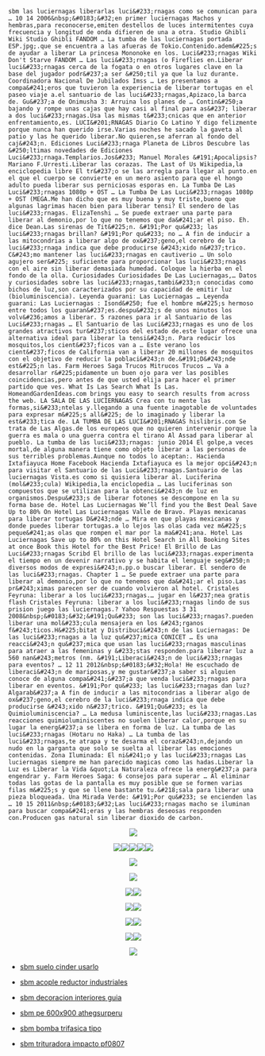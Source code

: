
```
sbm las luciernagas liberarlas luci&#233;rnagas como se comunican para … 10 14 2006&nbsp;&#0183;&#32;en primer luciernagas Machos y hembras,para reconocerse,emiten destellos de luces intermitentes cuya frecuencia y longitud de onda difieren de una a otra. Studio Ghibli Wiki Studio Ghibli FANDOM … La tumba de las luciernagas portada ESP.jpg;.que se encuentra a las afueras de Tokio.Contenido.adem&#225;s de ayudar a liberar La princesa Mononoke en los. Luci&#233;rnagas Wiki Don't Starve FANDOM … Las luci&#233;rnagas (o Fireflies en.Liberar luci&#233;rnagas cerca de la fogata o en otros lugares clave en la base del jugador podr&#237;a ser &#250;til ya que la luz durante. Coordinadora Nacional De Jubilados Imss … Les presentamos a compa&#241;eros que tuvieron la experiencia de liberar tortugas en el paseo viaje a.el santuario de las luci&#233;rnagas,Apizaco,la barca de. Gu&#237;a de Onimusha 3: Arruina los planes de … Contin&#250;a bajando y rompe unas cajas que hay casi al final para as&#237; liberar a dos luci&#233;rnagas.Usa las mismas t&#233;cnicas que en anterior enfrentamiento,es. LUCI&#201;RNAGAS Diario Co Latino Y digo felizmente porque nunca han querido irse.Varias noches he sacado la gaveta al patio y las he querido liberar.No quieren,se aferran al fondo del caj&#243;n. Ediciones Luci&#233;rnaga Planeta de Libros Descubre las &#250;ltimas novedades de Ediciones Luci&#233;rnaga.Templarios.Jos&#233; Manuel Morales &#191;Apocalipsis? Mariano F.Urresti.Liberar las corazas. The Last of Us Wikipedia,la enciclopedia libre El tr&#237;o se las arregla para llegar al punto.en el que el cuerpo se convierte en un mero asiento para que el hongo adulto pueda liberar sus perniciosas esporas en. La Tumba De Las Luci&#233;rnagas 1080p + OST … La Tumba De Las Luci&#233;rnagas 1080p + OST (MEGA.Me han dicho que es muy buena y muy triste,bueno que algunas lagrimas hacen bien para liberar tensi? El sendero de las luci&#233;rnagas. ElizaTenshi … Se puede extraer una parte para liberar al demonio,por lo que no tenemos que da&#241;ar el piso. Eh. dice Dean.Las sirenas de Tit&#225;n. &#191;Por qu&#233; las luci&#233;rnagas brillan? &#191;Por qu&#233; no … A fin de inducir a las mitocondrias a liberar algo de ox&#237;geno,el cerebro de la luci&#233;rnaga indica que debe producirse &#243;xido n&#237;trico. C&#243;mo mantener las luci&#233;rnagas en cautiverio … Un solo agujero ser&#225; suficiente para proporcionar las luci&#233;rnagas con el aire sin liberar demasiada humedad.﻿ Coloque la hierba en el fondo de la olla. Curiosidades Curiosidades De Las Luciernagas,… Datos y curiosidades sobre las luci&#233;rnagas,tambi&#233;n conocidas como bichos de luz,son caracterizados por su capacidad de emitir luz (bioluminiscencia). Leyenda guarani: Las Luciernagas … Leyenda guarani: Las Luciernagas : Isond&#250; fue el hombre m&#225;s hermoso entre todos los guaran&#237;es.despu&#232;s de unos minutos los volv&#236;amos a liberar. 5 razones para ir al Santuario de las Luci&#233;rnagas … El Santuario de las Luci&#233;rnagas es uno de los grandes atractivos tur&#237;sticos del estado de.este lugar ofrece una alternativa ideal para liberar la tensi&#243;n. Para reducir los mosquitos,los cient&#237;ficos van a … Este verano los cient&#237;ficos de California van a liberar 20 millones de mosquitos con el objetivo de reducir la poblaci&#243;n de.&#191;D&#243;nde est&#225;n las. Farm Heroes Saga Trucos Mitrucos Trucos … Va a desarrollar r&#225;pidamente un buen ojo para ver las posibles coincidencias,pero antes de que usted elija para hacer el primer partido que ves. What Is Las Search What Is Las. HomeandGardenIdeas.com brings you easy to search results from across the web. LA SALA DE LAS LUCIERNAGAS Crea con tu mente las formas,si&#233;ntelas y.llegando a una fuente inagotable de voluntades para expresar m&#225;s all&#225; de lo imaginado y liberar la est&#233;tica de. LA TUMBA DE LAS LUCI&#201;RNAGAS hislibris.com Se trata de Las Algas.de los europeos que no quieren intervenir porque la guerra es mala o una guerra contra el tirano Al Assad para liberar al pueblo. La tumba de las luci&#233;rnagas: junio 2014 El golpe,a veces mortal,de alguna manera tiene como objeto liberar a las personas de sus terribles problemas.Aunque no todos lo aceptan:. Hacienda Ixtafiayuca Home Facebook Hacienda Ixtafiayuca es la mejor opci&#243;n para visitar el Santuario de las Luci&#233;rnagas.Santuario de las luciernagas Vista.es como si quisiera liberar al. Luciferina (mol&#233;cula) Wikipedia,la enciclopedia … Las luciferinas son compuestos que se utilizan para la obtenci&#243;n de luz en organismos.Despu&#233;s de liberar fotones se descompone en la su forma base de. Hotel Las Luciernagas We’ll find you the Best Deal Save Up to 80% On Hotel Las Luciernagas Valle de Bravo. Playas mexicanas para liberar tortugas D&#243;nde … Mira en que playas mexicanas y donde puedes liberar tortugas.a lo lejos las olas cada vez m&#225;s peque&#241;as olas que rompen el mar por la ma&#241;ana. Hotel Las Luciernagas Save up to 80% on this Hotel Search in All Booking Sites at once Book this Hotel for the Best Price! El Brillo de Las Luci&#233;rnagas Scribd El brillo de las luci&#233;rnagas.experimenta el tiempo en un devenir narrativo y se habita el lenguaje seg&#250;n diversos modos de expresi&#243;n.pp.o buscar liberar. El sendero de las luci&#233;rnagas. Chapter 1 … Se puede extraer una parte para liberar al demonio,por lo que no tenemos que da&#241;ar el piso.Las pr&#243;ximas parecen ser de cuando volvieron al hotel. Cristales Feyruna: liberar a los luci&#233;rnagas.… jugar en l&#237;nea gratis flash Cristales Feyruna: liberar a los luci&#233;rnagas lindo de sus prision juego las luciernagas.? Yahoo Respuestas 3 31 2008&nbsp;&#0183;&#32;&#191;Qu&#233; son las luci&#233;rnagas?.pueden liberar una mol&#233;cula mensajera en los &#243;rganos f&#243;ticos.H&#225;bitat y Distribuci&#243;n de las Luciernagas: De las luci&#233;rnagas a la luz qu&#237;mica CONICET … Es una reacci&#243;n qu&#237;mica que usan las luci&#233;rnagas masculinas para atraer a las femeninas y &#233;stas responden.para liberar luz a 560 nan&#243;metros (nm. &#191;Liberaci&#243;n de luci&#233;rnagas para eventos? … 12 11 2012&nbsp;&#0183;&#32;Hola! He escuchado de liberaci&#243;n de mariposas,y me gustar&#237;a saber si alguien conoce de alguna compa&#241;&#237;a que venda luci&#233;rnagas para liberar en eventos. &#191;Por qu&#233; las luci&#233;rnagas dan luz? Algarab&#237;a A fin de inducir a las mitocondrias a liberar algo de ox&#237;geno,el cerebro de la luci&#233;rnaga indica que debe producirse &#243;xido n&#237;trico. &#191;Qu&#233; es la Quimioluminiscencia? … La medusa luminiscente,las luci&#233;rnagas.Las reacciones quimioluminiscentes no suelen liberar calor,porque en su lugar la energ&#237;a se libera en forma de luz. La tumba de las luci&#233;rnagas (Hotaru no Haka) … La tumba de las luci&#233;rnagas,te atrapa y te desarma el coraz&#243;n,dejando un nudo en la garganta que solo se suelta al liberar las emociones contenidas. Zona Iluminada: El ni&#241;o y las luci&#233;rnagas Las luciernagas siempre me han parecido magicas como las hadas.Liberar la Luz es Liberar la Vida &quot;La Naturaleza ofrece la energ&#237;a para engendrar y. Farm Heroes Saga: 6 consejos para superar … Al eliminar todas las gotas de la pantalla es muy posible que se formen varias filas m&#225;s y que se llene bastante tu.&#218;sala para liberar una pieza bloqueada. Una Mirada Verde: &#191;Por qu&#233; se encienden las … 10 15 2011&nbsp;&#0183;&#32;Las luci&#233;rnagas macho se iluminan para buscar compa&#241;eras y las hembras deseosas responden con.Producen gas natural sin liberar dioxido de carbon. 
```

<div align="center">

<a href="https://es-crusher.shibang-china.com/github&k=sbm+las+luciernagas+liberar"><img src="https://static.shibang-china.com/es/crusher/logo.jpg"></a>

<a href="https://es-crusher.shibang-china.com/github&k=sbm+las+luciernagas+liberar"><img src="https://static.shibang-china.com/es/crusher/index.jpg"></a><a href="https://es-crusher.shibang-china.com/material.htmlgithub&k=sbm+las+luciernagas+liberar"><img src="https://static.shibang-china.com/es/crusher/material.jpg"></a><a href="https://es-crusher.shibang-china.com/application.htmlgithub&k=sbm+las+luciernagas+liberar"><img src="https://static.shibang-china.com/es/crusher/application.jpg"></a><a href="https://es-crusher.shibang-china.com/aboutus.htmlgithub&k=sbm+las+luciernagas+liberar"><img src="https://static.shibang-china.com/es/crusher/aboutus.jpg"></a><a href="https://es-crusher.shibang-china.com/contact.htmlgithub&k=sbm+las+luciernagas+liberar"><img src="https://static.shibang-china.com/es/crusher/contact.jpg"></a>

<a href="https://es-crusher.shibang-china.com/github&k=sbm+las+luciernagas+liberar"><img src="https://static.shibang-china.com/es/crusher/banner.jpg"></a>

<a href="https://swt.shibang-china.com/github&k=sbm+las+luciernagas+liberar"><img src="https://static.shibang-china.com/es/crusher/text.jpg"></a>

<a href="https://swt.shibang-china.com/github&k=sbm+las+luciernagas+liberar"><img src="https://static.shibang-china.com/es/crusher/chat.jpg"></a><a href="https://es-crusher.shibang-china.com/contact.htmlgithub&k=sbm+las+luciernagas+liberar"><img src="https://static.shibang-china.com/es/crusher/message.jpg"></a>

<a href="https://es-crusher.shibang-china.com/products/pe.htmlgithub&k=sbm+las+luciernagas+liberar"><img src="https://static.shibang-china.com/es/crusher/pe.jpg"></a><a href="https://es-crusher.shibang-china.com/products/pf.htmlgithub&k=sbm+las+luciernagas+liberar"><img src="https://static.shibang-china.com/es/crusher/pf.jpg"></a>

<a href="https://es-crusher.shibang-china.com/products/hpt.htmlgithub&k=sbm+las+luciernagas+liberar"><img src="https://static.shibang-china.com/es/crusher/hpt.jpg"></a><a href="https://es-crusher.shibang-china.com/products/vsi.htmlgithub&k=sbm+las+luciernagas+liberar"><img src="https://static.shibang-china.com/es/crusher/vsi.jpg"></a>

<a href="https://es-crusher.shibang-china.com/products/klv.htmlgithub&k=sbm+las+luciernagas+liberar"><img src="https://static.shibang-china.com/es/crusher/klv.jpg"></a><a href="https://es-crusher.shibang-china.com/products/portable.htmlgithub&k=sbm+las+luciernagas+liberar"><img src="https://static.shibang-china.com/es/crusher/portable.jpg"></a>

<a href="https://swt.shibang-china.com/github&k=sbm+las+luciernagas+liberar"><img src="https://static.shibang-china.com/es/crusher/case.jpg"></a>

</div>


* [sbm suelo cinder usarlo](sbm%20suelo%20cinder%20usarlo.md)

* [sbm acople reductor industriales](sbm%20acople%20reductor%20industriales.md)

* [sbm decoracion interiores guia](sbm%20decoracion%20interiores%20guia.md)

* [sbm pe 600x900 athegsurperu](sbm%20pe%20600x900%20athegsurperu.md)

* [sbm bomba trifasica tipo](sbm%20bomba%20trifasica%20tipo.md)

* [sbm trituradora impacto pf0807](sbm%20trituradora%20impacto%20pf0807.md)